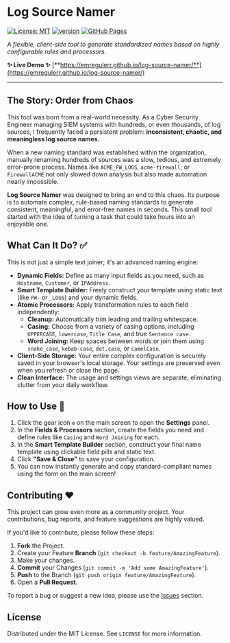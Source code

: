 # Log Source Namer

[![License: MIT](https://img.shields.io/badge/License-MIT-blue.svg)](https://opensource.org/licenses/MIT)
[![version](https://img.shields.io/badge/version-1.0.0-green.svg)](https://github.com/emregulerr/log-source-namer)
[![GitHub Pages](https://img.shields.io/badge/demo-online-brightgreen.svg)](https://emregulerr.github.io/log-source-namer/)

*A flexible, client-side tool to generate standardized names based on highly configurable rules and processors.*

**✨ Live Demo ✨** [**https://emregulerr.github.io/log-source-namer/**](https://emregulerr.github.io/log-source-namer/)

---

## The Story: Order from Chaos

This tool was born from a real-world necessity. As a Cyber Security Engineer managing SIEM systems with hundreds, or even thousands, of log sources, I frequently faced a persistent problem: **inconsistent, chaotic, and meaningless log source names.**

When a new naming standard was established within the organization, manually renaming hundreds of sources was a slow, tedious, and extremely error-prone process. Names like `ACME_FW_LOGS`, `acme-firewall`, or `FirewallACME` not only slowed down analysis but also made automation nearly impossible.

**Log Source Namer** was designed to bring an end to this chaos. Its purpose is to automate complex, rule-based naming standards to generate consistent, meaningful, and error-free names in seconds. This small tool started with the idea of turning a task that could take hours into an enjoyable one.

## What Can It Do? ✅

This is not just a simple text joiner; it's an advanced naming engine:

- **Dynamic Fields:** Define as many input fields as you need, such as `Hostname`, `Customer`, or `IPAddress`.
- **Smart Template Builder:** Freely construct your template using static text (like `FW-` or `_LOGS`) and your dynamic fields.
- **Atomic Processors:** Apply transformation rules to each field independently:
  - **Cleanup:** Automatically trim leading and trailing whitespace.
  - **Casing:** Choose from a variety of casing options, including `UPPERCASE`, `lowercase`, `Title Case`, and true `Sentence case.`
  - **Word Joining:** Keep spaces between words or join them using `snake_case`, `kebab-case`, `dot.case`, or `camelCase`.
- **Client-Side Storage:** Your entire complex configuration is securely saved in your browser's local storage. Your settings are preserved even when you refresh or close the page.
- **Clean Interface:** The usage and settings views are separate, eliminating clutter from your daily workflow.

## How to Use 🚀

1.  Click the gear icon **`⚙️`** on the main screen to open the **Settings** panel.
2.  In the **Fields & Processors** section, create the fields you need and define rules like `Casing` and `Word Joining` for each.
3.  In the **Smart Template Builder** section, construct your final name template using clickable field pills and static text.
4.  Click **"Save & Close"** to save your configuration.
5.  You can now instantly generate and copy standard-compliant names using the form on the main screen!

## Contributing ❤️

This project can grow even more as a community project. Your contributions, bug reports, and feature suggestions are highly valued.

If you'd like to contribute, please follow these steps:

1.  **Fork** the Project.
2.  Create your Feature **Branch** (`git checkout -b feature/AmazingFeature`).
3.  Make your changes.
4.  **Commit** your Changes (`git commit -m 'Add some AmazingFeature'`).
5.  **Push** to the Branch (`git push origin feature/AmazingFeature`).
6.  Open a **Pull Request**.

To report a bug or suggest a new idea, please use the [Issues](https://github.com/emregulerr/log-source-namer/issues) section.

## License

Distributed under the MIT License. See `LICENSE` for more information.